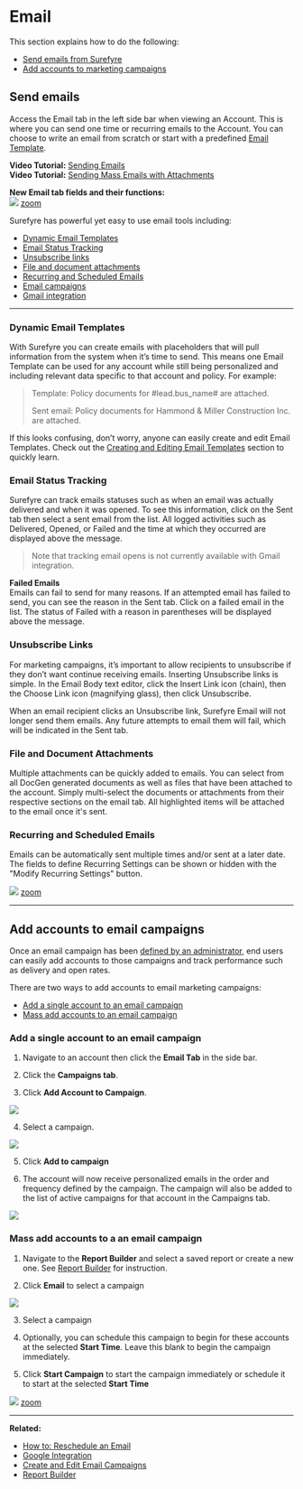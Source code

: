 # Email  
This section explains how to do the following:
* [Send emails from Surefyre](https://github.com/surefyresystems/Surefyre-Systems/wiki/Email#send-emails)  
* [Add accounts to marketing campaigns](https://github.com/surefyresystems/Surefyre-Systems/wiki/Email#add-accounts-to-email-campaigns)

## Send emails
Access the Email tab in the left side bar when viewing an Account. This is where you can send one time or recurring emails to the Account. You can choose to write an email from scratch or start with a predefined [Email Template](https://github.com/surefyresystems/Surefyre-Systems/wiki/Email-Templates). 

**Video Tutorial:** [Sending Emails](https://www.youtube.com/watch?v=ojeBGSoX98M)  
**Video Tutorial:** [Sending Mass Emails with Attachments](https://youtu.be/GAxV2kZs8Io)

**New Email tab fields and their functions:**  
![](https://user-images.githubusercontent.com/31252743/35487222-03f2d824-042e-11e8-8b47-5bb0abee0e42.png)
[zoom](https://user-images.githubusercontent.com/31252743/33007230-a574ec56-cd82-11e7-923b-f19ceb35befa.png)  

Surefyre has powerful yet easy to use email tools including:
* [Dynamic Email Templates](https://github.com/surefyresystems/Surefyre-Systems/wiki/Email#dynamic-email-templates)
* [Email Status Tracking](https://github.com/surefyresystems/Surefyre-Systems/wiki/Email#email-status-tracking)
* [Unsubscribe links](https://github.com/surefyresystems/Surefyre-Systems/wiki/Email#unsubscribe-links)
* [File and document attachments](https://github.com/surefyresystems/Surefyre-Systems/wiki/Email#file-and-document-attachments)
* [Recurring and Scheduled Emails](https://github.com/surefyresystems/Surefyre-Systems/wiki/Email#recurring-and-scheduled-emails)
* [Email campaigns](https://github.com/surefyresystems/Surefyre-Systems/wiki/Email#add-accounts-to-email-marketing-campaigns)
* [Gmail integration](https://github.com/surefyresystems/Surefyre-Systems/wiki/Google-Integration)

***

### Dynamic Email Templates
With Surefyre you can create emails with placeholders that will pull information from the system when it’s time to send. This means one Email Template can be used for any account while still being personalized and including relevant data specific to that account and policy. For example:

> 
> Template:
> Policy documents for #lead.bus_name# are attached.
> 
> Sent email:
> Policy documents for Hammond & Miller Construction Inc. are attached.
> 

If this looks confusing, don’t worry, anyone can easily create and edit Email Templates. Check out the [Creating and Editing Email Templates](https://github.com/surefyresystems/Surefyre-Systems/wiki/Email-Templates) section to quickly learn.

### Email Status Tracking
Surefyre can track emails statuses such as when an email was actually delivered and when it was opened. To see this information, click on the Sent tab then select a sent email from the list. All logged activities such as Delivered, Opened, or Failed and the time at which they occurred are displayed above the message.

> 
> Note that tracking email opens is not currently available with Gmail integration.
> 

**Failed Emails**  
Emails can fail to send for many reasons. If an attempted email has failed to send, you can see the reason in the Sent tab. Click on a failed email in the list. The status of Failed with a reason in parentheses will be displayed above the message.

### Unsubscribe Links
For marketing campaigns, it’s important to allow recipients to unsubscribe if they don’t want continue receiving emails. Inserting Unsubscribe links is simple. In the Email Body text editor, click the Insert Link icon (chain), then the Choose Link icon (magnifying glass), then click Unsubscribe.

When an email recipient clicks an Unsubscribe link, Surefyre Email will not longer send them emails. Any future attempts to email them will fail, which will be indicated in the Sent tab.

### File and Document Attachments
Multiple attachments can be quickly added to emails. You can select from all DocGen generated documents as well as files that have been attached to the account. Simply  multi-select the documents or attachments from their respective sections on the email tab. All highlighted items will be attached to the email once it's sent.

### Recurring and Scheduled Emails
Emails can be automatically sent multiple times and/or sent at a later date. The fields to define Recurring Settings can be shown or hidden with the "Modify Recurring Settings" button.

![](https://user-images.githubusercontent.com/31252743/32998002-070c6606-cd4c-11e7-9320-076a6d07e2c6.png)
[zoom](https://user-images.githubusercontent.com/31252743/32998002-070c6606-cd4c-11e7-9320-076a6d07e2c6.png)

***
  
## Add accounts to email campaigns  

Once an email campaign has been [defined by an administrator](https://github.com/surefyresystems/Surefyre-Systems/wiki/Create-and-Edit-Email-Campaigns), end users can easily add accounts to those campaigns and track performance such as delivery and open rates.

There are two ways to add accounts to email marketing campaigns:
* [Add a single account to an email campaign](https://github.com/surefyresystems/Surefyre-Systems/wiki/Email#add-a-single-account-to-an-email-campaign)
* [Mass add accounts to an email campaign](https://github.com/surefyresystems/Surefyre-Systems/wiki/Email#mass-add-accounts-to-a-an-email-campaign)
### Add a single account to an email campaign

1. Navigate to an account then click the **Email Tab** in the side bar.  

2. Click the **Campaigns tab**.  

3. Click **Add Account to Campaign**.  

![](https://user-images.githubusercontent.com/31252743/35477847-3bc1084a-0382-11e8-9dd5-82d6f36a0a50.png)  

4. Select a campaign.

![](https://user-images.githubusercontent.com/31252743/35477909-7a65712a-0383-11e8-8076-088aa457b95c.png)  

5. Click **Add to campaign**

6. The account will now receive personalized emails in the order and frequency defined by the campaign. The campaign will also be added to the list of active campaigns for that account in the Campaigns tab.

![](https://user-images.githubusercontent.com/31252743/35477916-be5afeea-0383-11e8-88c5-9e5524806ad3.png)  

### Mass add accounts to a an email campaign

1. Navigate to the **Report Builder** and select a saved report or create a new one. See [Report Builder](https://github.com/surefyresystems/Surefyre-Systems/wiki/Report-Builder#mass-email) for instruction.

2. Click **Email** to select a campaign

![](https://user-images.githubusercontent.com/31252743/35477988-2826d0ae-0386-11e8-9c4f-cae14efa1877.png)

3. Select a campaign

4. Optionally, you can schedule this campaign to begin for these accounts at the selected **Start Time**. Leave this blank to begin the campaign immediately.

5. Click **Start Campaign** to start the campaign immediately or schedule it to start at the selected **Start Time**

![](https://user-images.githubusercontent.com/31252743/35478222-3f8b0930-038c-11e8-8498-ffbc68c5824f.png)
[zoom](https://user-images.githubusercontent.com/31252743/35478222-3f8b0930-038c-11e8-8498-ffbc68c5824f.png)

***

**Related:**
* [How to: Reschedule an Email](https://github.com/surefyresystems/Surefyre-Systems/wiki/How-To:-Reschedule-an-Email)
* [Google Integration](https://github.com/surefyresystems/Surefyre-Systems/wiki/Google-Integration)
* [Create and Edit Email Campaigns](https://github.com/surefyresystems/Surefyre-Systems/wiki/Create-and-Edit-Email-Campaigns)
* [Report Builder](https://github.com/surefyresystems/Surefyre-Systems/wiki/Report-Builder)
